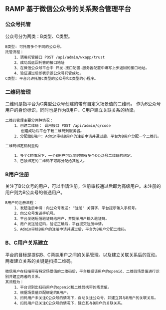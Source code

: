 ## RAMP 基于微信公众号的关系聚合管理平台

### 公众号托管
公众号分为两类：B类型、C类型。
>
    B类型: 可托管多个不同的公众号。
    托管流程：
        1、调用托管接口 POST /api/admin/wxapp/trust
        2、成功后返回托管的接口地址
        3、在微信公众号平台中 开发-接口配置-服务器配置中填写上步返回的接口地址。
        4、验证通过后即表示该公众号托管成功。
    C类型: 平台允许托管C类型的公众号和C类型的小程序。
    
### 二维码管理
二维码是指平台为C类型公众号创建的带有自定义场景值的二维码。
作为B公众号用户的身份标识，同时也是作为B用户、C用户建立关联关系的桥梁。
>
    二维码管理主要分两种情况：
        1、创建二维码： 调用接口 POST /api/admin/qrcode
           创建成功后平台下载二维码到服务器。
        2、分配给B用户: Admin审核B用户的注册申请并通过后，平台为B用户分配一个二维码。
> 
    二维码绑定机制重构
    
        1、多个C的情况下，一个B用户可以同时拥有多个C公众号二维码的绑定。
        2、已被绑定的二维码不可再分配给其他人。
### B用户注册
关注了B公众号的用户，可以申请注册，注册审核通过后即为高级用户。未注册的用户则为B公众号的普通用户。
> 
    B用户的注册流程：
        1、发起注册申请：向公众号发送: "注册" 关键字，平台提示输入手机号。
        2、向公众号发送手机号。
        3、平台发送短信验证码给用户，并提示用户输入验证码。
        4、用户发送验证码，验证正确后，平台提交注册申请。
        5、Admin审核B用户的注册申请并通过后，平台为B用户分配二维码。

### B、C用户关系建立
平台的目标是提供B、C两类用户之间的关系管理。以及建立关联关系后的互动。
两者建立关系的关键是扫描二维码。
> 
    微信用户在扫描带有特定场景值的二维码后，平台根据该用户的openid、二维码场景值进行识别并建立两者的关系。
    其流程为：
        1、平台识别出扫码用户的openid和二维码携带的场景值。
        2、根据场景值匹配绑定的B用户。
        3、扫码用户未关注C公众号的情况下，自动关注公众号，并建立其与B用户的关联关系。
        4、扫码用户已关注C公众号的情况下，建立其与B用户的关联关系。
        
    